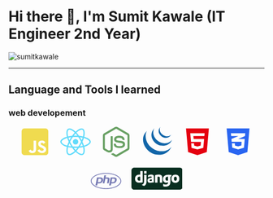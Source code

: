 <style>
  ul {
      display: flex;
      flex-direction: row;
      flex-wrap: wrap;
      list-style: none;
      justify-content: center;
      align-items: stretch;
      padding: 0;
  }

  li {
      margin: 0;
      padding:0 10px;
  }

  .svg {
      width: 60px;
      height: 60px;
      background: transperent;
  }

  .javascript {
      fill: #F0DB4F;
  }

  .react {
      fill: #61DBFB;
  }

  .node {
      fill: #68a063;
  }

  .html {
      fill: #E50010;
  }

  .css {
      fill: #2965f1;
  }

  .php {
      fill:#787CB5;
  }
  
  .django {
      width: 100px;
      height: 50px;
  }
</style>

# Hi there 👋, I'm Sumit Kawale (IT Engineer 2nd Year)

<p align="left"> <img src="https://komarev.com/ghpvc/?username=sumitkawale&label=Profile%20views&color=640fd4&style=flat" alt="sumitkawale" /> </p>
<hr/>

<!-- ## Connect with me on -->

<!-- ## Passion

- 🌱 I’m currently learning JavaScript in DEEP
- 👯 I’m looking to collaborate on ...
- 🤔 I’m looking for help with ...
- 💬 Ask me about **JavaScript**
- 📫 How to reach me: **sumitkawale2002@gmail.com**
- 😄 Pronouns: ...
- ⚡ Fun fact: ... -->

## Language and Tools I learned

### web developement

<ul>
    <li>
        <svg xmlns="http://www.w3.org/2000/svg" class="svg javascript" viewBox="0 0 448 512">
            <!-- javascript -->
            <path d="M400 32H48C21.5 32 0 53.5 0 80v352c0 26.5 21.5 48 48 48h352c26.5 0 48-21.5
                48-48V80c0-26.5-21.5-48-48-48zM243.8 381.4c0 43.6-25.6 63.5-62.9 63.5-33.7
                0-53.2-17.4-63.2-38.5l34.3-20.7c6.6 11.7 12.6 21.6 27.1 21.6 13.8 0 22.6-5.4
                22.6-26.5V237.7h42.1v143.7zm99.6 63.5c-39.1 0-64.4-18.6-76.7-43l34.3-19.8c9 14.7 20.8 25.6 41.5 25.6
                17.4 0 28.6-8.7 28.6-20.8 0-14.4-11.4-19.5-30.7-28l-10.5-4.5c-30.4-12.9-50.5-29.2-50.5-63.5 0-31.6
                24.1-55.6 61.6-55.6 26.8 0 46 9.3 59.8 33.7L368 290c-7.2-12.9-15-18-27.1-18-12.3 0-20.1 7.8-20.1 18
                0 12.6 7.8 17.7 25.9 25.6l10.5 4.5c35.8 15.3 55.9 31 55.9 66.2 0 37.8-29.8 58.6-69.7 58.6z" />
        </svg>
    </li>
    <li>
        <svg xmlns="http://www.w3.org/2000/svg" class="svg react" viewBox="0 0 512 512">
            <!-- react -->
            <path
                d="M418.2 177.2c-5.4-1.8-10.8-3.5-16.2-5.1.9-3.7 1.7-7.4 2.5-11.1 12.3-59.6 4.2-107.5-23.1-123.3-26.3-15.1-69.2.6-112.6 38.4-4.3 3.7-8.5 7.6-12.5 11.5-2.7-2.6-5.5-5.2-8.3-7.7-45.5-40.4-91.1-57.4-118.4-41.5-26.2 15.2-34 60.3-23 116.7 1.1 5.6 2.3 11.1 3.7 16.7-6.4 1.8-12.7 3.8-18.6 5.9C38.3 196.2 0 225.4 0 255.6c0 31.2 40.8 62.5 96.3 81.5 4.5 1.5 9 3 13.6 4.3-1.5 6-2.8 11.9-4 18-10.5 55.5-2.3 99.5 23.9 114.6 27 15.6 72.4-.4 116.6-39.1 3.5-3.1 7-6.3 10.5-9.7 4.4 4.3 9 8.4 13.6 12.4 42.8 36.8 85.1 51.7 111.2 36.6 27-15.6 35.8-62.9 24.4-120.5-.9-4.4-1.9-8.9-3-13.5 3.2-.9 6.3-1.9 9.4-2.9 57.7-19.1 99.5-50 99.5-81.7 0-30.3-39.4-59.7-93.8-78.4zM282.9 92.3c37.2-32.4 71.9-45.1 87.7-36 16.9 9.7 23.4 48.9 12.8 100.4-.7 3.4-1.4 6.7-2.3 10-22.2-5-44.7-8.6-67.3-10.6-13-18.6-27.2-36.4-42.6-53.1 3.9-3.7 7.7-7.2 11.7-10.7zM167.2 307.5c5.1 8.7 10.3 17.4 15.8 25.9-15.6-1.7-31.1-4.2-46.4-7.5 4.4-14.4 9.9-29.3 16.3-44.5 4.6 8.8 9.3 17.5 14.3 26.1zm-30.3-120.3c14.4-3.2 29.7-5.8 45.6-7.8-5.3 8.3-10.5 16.8-15.4 25.4-4.9 8.5-9.7 17.2-14.2 26-6.3-14.9-11.6-29.5-16-43.6zm27.4 68.9c6.6-13.8 13.8-27.3 21.4-40.6s15.8-26.2 24.4-38.9c15-1.1 30.3-1.7 45.9-1.7s31 .6 45.9 1.7c8.5 12.6 16.6 25.5 24.3 38.7s14.9 26.7 21.7 40.4c-6.7 13.8-13.9 27.4-21.6 40.8-7.6 13.3-15.7 26.2-24.2 39-14.9 1.1-30.4 1.6-46.1 1.6s-30.9-.5-45.6-1.4c-8.7-12.7-16.9-25.7-24.6-39s-14.8-26.8-21.5-40.6zm180.6 51.2c5.1-8.8 9.9-17.7 14.6-26.7 6.4 14.5 12 29.2 16.9 44.3-15.5 3.5-31.2 6.2-47 8 5.4-8.4 10.5-17 15.5-25.6zm14.4-76.5c-4.7-8.8-9.5-17.6-14.5-26.2-4.9-8.5-10-16.9-15.3-25.2 16.1 2 31.5 4.7 45.9 8-4.6 14.8-10 29.2-16.1 43.4zM256.2 118.3c10.5 11.4 20.4 23.4 29.6 35.8-19.8-.9-39.7-.9-59.5 0 9.8-12.9 19.9-24.9 29.9-35.8zM140.2 57c16.8-9.8 54.1 4.2 93.4 39 2.5 2.2 5 4.6 7.6 7-15.5 16.7-29.8 34.5-42.9 53.1-22.6 2-45 5.5-67.2 10.4-1.3-5.1-2.4-10.3-3.5-15.5-9.4-48.4-3.2-84.9 12.6-94zm-24.5 263.6c-4.2-1.2-8.3-2.5-12.4-3.9-21.3-6.7-45.5-17.3-63-31.2-10.1-7-16.9-17.8-18.8-29.9 0-18.3 31.6-41.7 77.2-57.6 5.7-2 11.5-3.8 17.3-5.5 6.8 21.7 15 43 24.5 63.6-9.6 20.9-17.9 42.5-24.8 64.5zm116.6 98c-16.5 15.1-35.6 27.1-56.4 35.3-11.1 5.3-23.9 5.8-35.3 1.3-15.9-9.2-22.5-44.5-13.5-92 1.1-5.6 2.3-11.2 3.7-16.7 22.4 4.8 45 8.1 67.9 9.8 13.2 18.7 27.7 36.6 43.2 53.4-3.2 3.1-6.4 6.1-9.6 8.9zm24.5-24.3c-10.2-11-20.4-23.2-30.3-36.3 9.6.4 19.5.6 29.5.6 10.3 0 20.4-.2 30.4-.7-9.2 12.7-19.1 24.8-29.6 36.4zm130.7 30c-.9 12.2-6.9 23.6-16.5 31.3-15.9 9.2-49.8-2.8-86.4-34.2-4.2-3.6-8.4-7.5-12.7-11.5 15.3-16.9 29.4-34.8 42.2-53.6 22.9-1.9 45.7-5.4 68.2-10.5 1 4.1 1.9 8.2 2.7 12.2 4.9 21.6 5.7 44.1 2.5 66.3zm18.2-107.5c-2.8.9-5.6 1.8-8.5 2.6-7-21.8-15.6-43.1-25.5-63.8 9.6-20.4 17.7-41.4 24.5-62.9 5.2 1.5 10.2 3.1 15 4.7 46.6 16 79.3 39.8 79.3 58 0 19.6-34.9 44.9-84.8 61.4zm-149.7-15c25.3 0 45.8-20.5 45.8-45.8s-20.5-45.8-45.8-45.8c-25.3 0-45.8 20.5-45.8 45.8s20.5 45.8 45.8 45.8z" />
        </svg>
    </li>
    <li>
        <svg xmlns="http://www.w3.org/2000/svg" class="svg node" viewBox="0 0 448 512">
            <!-- node -->
            <path
                d="M224 508c-6.7 0-13.5-1.8-19.4-5.2l-61.7-36.5c-9.2-5.2-4.7-7-1.7-8 12.3-4.3 14.8-5.2 27.9-12.7 1.4-.8 3.2-.5 4.6.4l47.4 28.1c1.7 1 4.1 1 5.7 0l184.7-106.6c1.7-1 2.8-3 2.8-5V149.3c0-2.1-1.1-4-2.9-5.1L226.8 37.7c-1.7-1-4-1-5.7 0L36.6 144.3c-1.8 1-2.9 3-2.9 5.1v213.1c0 2 1.1 4 2.9 4.9l50.6 29.2c27.5 13.7 44.3-2.4 44.3-18.7V167.5c0-3 2.4-5.3 5.4-5.3h23.4c2.9 0 5.4 2.3 5.4 5.3V378c0 36.6-20 57.6-54.7 57.6-10.7 0-19.1 0-42.5-11.6l-48.4-27.9C8.1 389.2.7 376.3.7 362.4V149.3c0-13.8 7.4-26.8 19.4-33.7L204.6 9c11.7-6.6 27.2-6.6 38.8 0l184.7 106.7c12 6.9 19.4 19.8 19.4 33.7v213.1c0 13.8-7.4 26.7-19.4 33.7L243.4 502.8c-5.9 3.4-12.6 5.2-19.4 5.2zm149.1-210.1c0-39.9-27-50.5-83.7-58-57.4-7.6-63.2-11.5-63.2-24.9 0-11.1 4.9-25.9 47.4-25.9 37.9 0 51.9 8.2 57.7 33.8.5 2.4 2.7 4.2 5.2 4.2h24c1.5 0 2.9-.6 3.9-1.7s1.5-2.6 1.4-4.1c-3.7-44.1-33-64.6-92.2-64.6-52.7 0-84.1 22.2-84.1 59.5 0 40.4 31.3 51.6 81.8 56.6 60.5 5.9 65.2 14.8 65.2 26.7 0 20.6-16.6 29.4-55.5 29.4-48.9 0-59.6-12.3-63.2-36.6-.4-2.6-2.6-4.5-5.3-4.5h-23.9c-3 0-5.3 2.4-5.3 5.3 0 31.1 16.9 68.2 97.8 68.2 58.4-.1 92-23.2 92-63.4z" />
        </svg>
    </li>
    <li>
        <svg  xmlns="http://www.w3.org/2000/svg" class="svg jquery" viewBox="-1.19275382 .5 25.19275382 24.582">
            <!-- jquery -->
            <path
                d="m1.406 16.346c.023.052.049.1.077.148.013.028.031.057.047.083.026.052.054.102.081.152l.157.264c.029.049.057.097.09.145.055.094.12.186.177.28.026.039.05.078.079.117.11.171.21.313.317.451.076.103.152.204.234.305.027.038.057.076.085.114l.221.268c.027.031.054.067.083.099.098.118.202.232.306.348 0 .002.003.004.005.007.129.162.268.306.42.434l.004.004c.08.082.16.163.245.243l.101.097c.111.104.222.207.339.307.002 0 .003.002.005.003l.057.05c.102.089.205.177.31.259l.125.105c.085.068.173.132.26.199l.136.104c.093.07.192.138.287.206.035.025.07.05.106.073l.029.023.281.184.12.08c.147.094.293.182.439.27.042.021.084.044.123.068.108.062.22.125.329.182.06.034.122.063.184.094.075.042.153.083.233.125.022.007.04.014.058.024l.004-.004c.033.015.064.031.096.047.12.06.245.117.375.173.024.01.05.02.076.034.144.063.288.123.437.181.034.01.07.027.105.04.135.051.274.103.412.152l.05.018c.153.052.304.102.46.149.036.01.073.023.111.033.159.048.313.105.474.135 10.273 1.863 13.258-6.146 13.258-6.146-2.508 3.25-6.959 4.107-11.174 3.153-.156-.036-.312-.086-.47-.132a11.753 11.753 0 0 1 -.663-.209l.095.029-.062-.024c-.136-.046-.267-.097-.4-.148a1.53 1.53 0 0 0 -.099-.038l-.011-.003c-.147-.059-.29-.119-.432-.182-.031-.01-.057-.024-.088-.036a13.656 13.656 0 0 1 -.5-.23l.138.061a1.483 1.483 0 0 1 -.106-.052c-.094-.044-.188-.094-.28-.141a3.784 3.784 0 0 1 -.207-.106l.02.01c-.113-.06-.226-.125-.34-.186-.034-.024-.073-.044-.112-.066a14.058 14.058 0 0 1 -.502-.306l.063.038a2.042 2.042 0 0 1 -.124-.083l.006.004a6.039 6.039 0 0 1 -.316-.208c-.034-.022-.065-.046-.1-.07a8.47 8.47 0 0 1 -.318-.228l.024.017c-.042-.034-.087-.066-.132-.099-.088-.069-.177-.135-.265-.207l-.118-.094a10.16 10.16 0 0 1 -.37-.309l-.001-.001-.347-.315-.1-.094c-.082-.083-.166-.162-.25-.244l-.097-.1a9.008 9.008 0 0 1 -.303-.315l-.006-.007-.017-.014a17.877 17.877 0 0 1 -.313-.353c-.027-.031-.052-.064-.08-.097l-.227-.275a13.75 13.75 0 0 1 -.3-.391l-.04-.056c-2.338-3.176-3.184-7.559-1.313-11.155l-1.652 2.089c-2.125 3.039-1.862 6.991-.237 10.218.037.079.078.153.118.228z"
                fill="#1266a9" />
            <path d="m8.563 11.968-.011-.016-.009-.012z" />
            <path
                d="m9.681 13.28.09.09c.114.11.231.217.35.324l.015.013c.12.106.255.217.394.325l.021.016c.034.023.063.05.096.073.14.108.281.211.428.314l.015.009c.062.045.128.086.198.13.028.018.06.042.09.06.106.068.21.131.317.196.017.007.032.016.048.023.09.055.188.108.282.156.033.02.065.035.099.054.067.033.133.068.197.102l.032.014c.135.066.273.128.408.189.034.013.063.024.092.038.111.048.224.094.335.136.05.017.097.037.144.052.102.038.209.073.31.108l.14.045c.146.045.294.104.449.128 7.933 1.306 9.769-4.771 9.769-4.771-1.653 2.367-4.852 3.495-8.261 2.614a8.215 8.215 0 0 1 -.506-.145l.057.016c-.048-.013-.09-.028-.136-.042-.104-.036-.211-.071-.312-.108l-.144-.054c-.112-.045-.226-.087-.335-.135-.034-.015-.065-.025-.091-.04-.14-.063-.281-.125-.418-.191l-.206-.107-.119-.06c-.092-.048-.177-.098-.265-.149a.558.558 0 0 1 -.065-.036l.003.001c-.106-.066-.216-.13-.318-.197-.034-.019-.065-.042-.097-.062l-.208-.135c-.144-.1-.285-.207-.428-.311-.032-.029-.063-.053-.094-.079-1.499-1.173-2.681-2.776-3.242-4.591-.591-1.887-.461-4.003.56-5.72l-1.255 1.768c-1.541 2.201-1.454 5.143-.254 7.471.219.43.441.793.686 1.139.228.326.48.708.784.97.108.123.224.24.345.359z"
                fill="#1266a9" />
            <path d="m2.436 17.992-.004-.006-.007-.009zm4.158-.744.01.007.002.003z" />
            <path
                d="m13.666 1.427c-.909 1.327-.996 2.975-.37 4.438.665 1.554 2.024 2.774 3.608 3.352.065.025.128.046.195.07l.088.027c.092.029.185.063.28.084 4.381.841 5.567-2.238 5.886-2.691-1.043 1.49-2.792 1.848-4.938 1.329a4.753 4.753 0 0 1 -.55-.17l.033.011a6.196 6.196 0 0 1 -.656-.27l.038.017c-.41-.2-.762-.416-1.089-.664-1.918-1.45-3.104-4.211-1.852-6.46z"
                fill="#1266a9" />
        </svg>
    </li>
    <li>
        <svg xmlns="http://www.w3.org/2000/svg" class="svg html" viewBox="0 0 384 512">
            <!-- html -->
            <path
                d="M0 32l34.9 395.8L191.5 480l157.6-52.2L384 32H0zm308.2 127.9H124.4l4.1 49.4h175.6l-13.6 148.4-97.9 27v.3h-1.1l-98.7-27.3-6-75.8h47.7L138 320l53.5 14.5 53.7-14.5 6-62.2H84.3L71.5 112.2h241.1l-4.4 47.7z" />
        </svg>
    </li>
    <li>
        <svg xmlns="http://www.w3.org/2000/svg" class="svg css" viewBox="0 0 384 512">
            <!-- css -->
            <path
                d="M0 32l34.9 395.8L192 480l157.1-52.2L384 32H0zm313.1 80l-4.8 47.3L193 208.6l-.3.1h111.5l-12.8 146.6-98.2 28.7-98.8-29.2-6.4-73.9h48.9l3.2 38.3 52.6 13.3 54.7-15.4 3.7-61.6-166.3-.5v-.1l-.2.1-3.6-46.3L193.1 162l6.5-2.7H76.7L70.9 112h242.2z" />
        </svg>
    </li>
</ul>
<ul>
    <li>
        <svg xmlns="http://www.w3.org/2000/svg" class="svg php" viewBox="0 0 640 512">
            <!-- php -->
            <path
                d="M320 104.5c171.4 0 303.2 72.2 303.2 151.5S491.3 407.5 320 407.5c-171.4 0-303.2-72.2-303.2-151.5S148.7 104.5 320 104.5m0-16.8C143.3 87.7 0 163 0 256s143.3 168.3 320 168.3S640 349 640 256 496.7 87.7 320 87.7zM218.2 242.5c-7.9 40.5-35.8 36.3-70.1 36.3l13.7-70.6c38 0 63.8-4.1 56.4 34.3zM97.4 350.3h36.7l8.7-44.8c41.1 0 66.6 3 90.2-19.1 26.1-24 32.9-66.7 14.3-88.1-9.7-11.2-25.3-16.7-46.5-16.7h-70.7L97.4 350.3zm185.7-213.6h36.5l-8.7 44.8c31.5 0 60.7-2.3 74.8 10.7 14.8 13.6 7.7 31-8.3 113.1h-37c15.4-79.4 18.3-86 12.7-92-5.4-5.8-17.7-4.6-47.4-4.6l-18.8 96.6h-36.5l32.7-168.6zM505 242.5c-8 41.1-36.7 36.3-70.1 36.3l13.7-70.6c38.2 0 63.8-4.1 56.4 34.3zM384.2 350.3H421l8.7-44.8c43.2 0 67.1 2.5 90.2-19.1 26.1-24 32.9-66.7 14.3-88.1-9.7-11.2-25.3-16.7-46.5-16.7H417l-32.8 168.7z" />
        </svg>
    </li>
    <li>
        <svg xmlns="http://www.w3.org/2000/svg" class="svg django" viewBox="0 0 500 212" xml:space="preserve">
            <!-- django -->
            <path fill="#092E20" d="M504.09,187.994c0,15.464-12.536,28-28,28H28c-15.464,0-28-12.536-28-28V28C0,12.536,12.536,0,28,0h448.09
c15.464,0,28,12.536,28,28V187.994z" />
            <g>
                <g>
                    <path fill="#FFFFFF" d="M86.945,33.919h23.872v110.496c-12.246,2.325-21.237,3.255-31.002,3.255
  c-29.142,0-44.333-13.174-44.333-38.443c0-24.336,16.122-40.147,41.078-40.147c3.875,0,6.82,0.311,10.386,1.239V33.919z
    M86.945,89.539c-2.79-0.929-5.115-1.239-8.06-1.239c-12.091,0-19.067,7.441-19.067,20.46c0,12.713,6.666,19.688,18.912,19.688
  c2.634,0,4.805-0.155,8.215-0.618V89.539z" />
                    <path fill="#FFFFFF" d="M148.793,70.783v55.341c0,19.065-1.395,28.21-5.58,36.117c-3.876,7.596-8.992,12.399-19.532,17.67
  l-22.167-10.541c10.541-4.96,15.656-9.297,18.911-15.966c3.411-6.819,4.497-14.727,4.497-35.498V70.783H148.793z M124.922,34.046
  h23.871v24.493h-23.871V34.046z" />
                    <path fill="#FFFFFF" d="M163.212,76.209c10.542-4.961,20.617-7.13,31.623-7.13c12.246,0,20.306,3.255,23.872,9.611
  c2.014,3.564,2.634,8.214,2.634,18.137v48.517c-10.697,1.552-24.182,2.636-34.102,2.636c-19.996,0-28.988-6.977-28.988-22.476
  c0-16.744,11.936-24.493,41.234-26.975v-5.271c0-4.339-2.17-5.888-8.216-5.888c-8.835,0-18.756,2.479-28.058,7.285V76.209z
    M200.57,114.187c-15.812,1.552-20.927,4.031-20.927,10.231c0,4.65,2.946,6.821,9.456,6.821c3.566,0,6.82-0.311,11.471-1.084
  V114.187z" />
                    <path fill="#FFFFFF" d="M232.968,74.505c14.105-3.722,25.731-5.426,37.512-5.426c12.246,0,21.082,2.788,26.354,8.216
  c4.96,5.113,6.509,10.693,6.509,22.632v46.813h-23.871v-45.884c0-9.145-3.1-12.557-11.625-12.557c-3.255,0-6.2,0.311-11.007,1.706
  v56.734h-23.871V74.505z" />
                    <path fill="#FFFFFF" d="M312.623,159.761c8.372,4.339,16.742,6.354,25.577,6.354c15.655,0,22.321-6.354,22.321-21.546
  c0-0.154,0-0.31,0-0.467c-4.65,2.326-9.301,3.257-15.5,3.257c-20.927,0-34.26-13.797-34.26-35.652
  c0-27.128,19.688-42.473,54.564-42.473c10.232,0,19.688,1.084,31.159,3.407l-8.174,17.222c-6.356-1.241-0.509-0.167-5.312-0.632
  v2.48l0.309,10.074l0.154,13.022c0.155,3.253,0.155,6.51,0.311,9.764c0,2.945,0,4.342,0,6.512c0,20.462-1.705,30.073-6.82,37.977
  c-7.441,11.627-20.307,17.362-38.598,17.362c-9.301,0-17.36-1.396-25.732-4.651V159.761z M360.057,88.455c-0.31,0-0.619,0-0.774,0
  h-1.706c-4.649-0.155-10.074,1.084-13.796,3.409c-5.734,3.257-8.681,9.146-8.681,17.518c0,11.937,5.892,18.756,16.432,18.756
  c3.255,0,5.891-0.62,8.99-1.55v-1.705v-6.51c0-2.79-0.154-5.892-0.154-9.146l-0.154-11.006l-0.156-7.905V88.455z" />
                    <path fill="#FFFFFF" d="M433.543,68.77c23.871,0,38.443,15.037,38.443,39.371c0,24.957-15.19,40.613-39.373,40.613
  c-23.873,0-38.599-15.036-38.599-39.216C394.015,84.424,409.207,68.77,433.543,68.77z M433.076,129.533
  c9.147,0,14.573-7.596,14.573-20.773c0-13.019-5.271-20.771-14.415-20.771c-9.457,0-14.884,7.598-14.884,20.771
  C418.351,121.938,423.777,129.533,433.076,129.533z" />
                </g>
            </g>
        </svg>
    </li>
</ul>
